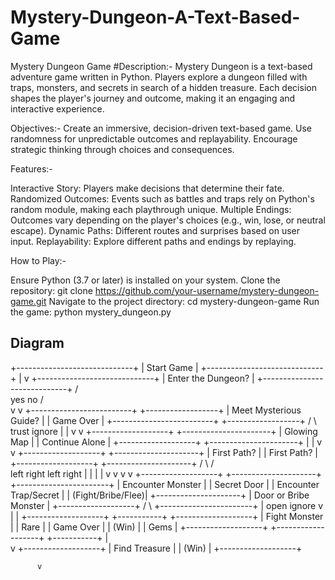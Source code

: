 # Mystery-Dungeon-A-Text-Based-Game
Mystery Dungeon Game
#Description:-
Mystery Dungeon is a text-based adventure game written in Python. Players explore a dungeon filled with traps, monsters, and secrets in search of a hidden treasure. Each decision shapes the player's journey and outcome, making it an engaging and interactive experience.

Objectives:-
Create an immersive, decision-driven text-based game.
Use randomness for unpredictable outcomes and replayability.
Encourage strategic thinking through choices and consequences.

Features:-

Interactive Story: Players make decisions that determine their fate.
Randomized Outcomes: Events such as battles and traps rely on Python's random module, making each playthrough unique.
Multiple Endings: Outcomes vary depending on the player's choices (e.g., win, lose, or neutral escape).
Dynamic Paths: Different routes and surprises based on user input.
Replayability: Explore different paths and endings by replaying.

How to Play:-

Ensure Python (3.7 or later) is installed on your system.
Clone the repository:
git clone https://github.com/your-username/mystery-dungeon-game.git
Navigate to the project directory:
cd mystery-dungeon-game
Run the game:
python mystery_dungeon.py

## Diagram
 +-----------------------------+
                        |        Start Game           |
                        +-----------------------------+
                                 |
                                 v
                        +-----------------------------+
                        |  Enter the Dungeon?         |
                        +-----------------------------+
                         /                    \
                      yes                     no
                       /                         \
                      v                           v
         +-------------------------+     +------------------+
         | Meet Mysterious Guide?   |     |   Game Over      |
         +-------------------------+     +------------------+
             /          \   
          trust        ignore
            |             |
            v             v
   +-------------------+   +----------------------+
   |  Glowing Map      |   | Continue Alone        |
   +-------------------+   +----------------------+
            |                     |
            v                     v
   +-------------------+    +---------------------+
   |     First Path?   |    |     First Path?     |
   +-------------------+    +---------------------+
        /        \                /       \
      left      right           left       right
        |         |               |           |
        v         v               v           v
+-------------------+   +---------------------+   +-----------------------+
| Encounter Monster |   |   Secret Door       |   | Encounter Trap/Secret  |
| (Fight/Bribe/Flee)|   +---------------------+   | Door or Bribe Monster  |
+-------------------+         /     \              +-----------------------+
        |                 open    ignore
        v                     |        |
+-------------------+    +-----------+    +-------------------+
|   Fight Monster   |    |   Rare    |    |    Game Over      |
|     (Win)         |    |   Gems    |    +-------------------+
+-------------------+    +-----------+
        |     
        v
+-------------------+
|   Find Treasure   |
|      (Win)         |
+-------------------+

          v             

